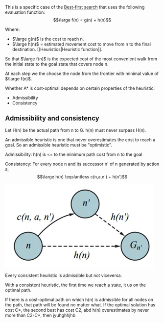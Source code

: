 This is a specific case of the [Best-first search](Best-first%20search.md) that uses the following evaluation function:
$$\large f(n) = g(n) + h(n)$$

Where:
- $\large g(n)$ is the cost to reach n.
- $\large h(n)$ = estimated movement cost to move from n to the final destination. [[Heuristics|Heuristic function]].

So that $\large f(n)$ is the expected cost of the most convenient walk from the initial state to the goal state that covers node n.

At each step we the choose the node from the frontier with minimal value of $\large f(n)$.

Whether A* is cost-optimal depends on certain properties of the heuristic:
- Admissibility
- Consistency


## Admissibility and consistency

Let H(n) be the actual path from n to G.
h(n) must never surpass H(n).


An admissible heuristic is one that never overestimates the cost to reach a goal.
So an admissible heuristic must be "optimistic".

Admissibility: h(n) is <= to the minimum path cost from n to the goal

Consistency:
For every node n and its successor n' of n generated by action a,
$$\large h(n) \eqslantless c(n,a,n') + h(n')$$

![](../z_images/Pasted%20image%2020230317155634.png)

Every consistent heuristic is admissible but not viceversa.

With a consistent heuristic, the first time we reach a state, it us on the optimal path.

If there is a cost-optimal path on which h(n) is admissible for all nodes on the path, that path will be found no matter what.
If the optimal solution has cost C*, the second best has cost C2, abd h(n) overestimates by never more than C2-C*, then jyuhghhjhb